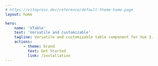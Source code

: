 ```yaml
---
# https://vitepress.dev/reference/default-theme-home-page
layout: home

hero:
    name: 'VTable'
    text: 'Versatile and customizable'
    tagline: Versatile and customizable table component for Vue 3.
    actions:
        - theme: brand
          text: Get Started
          link: /installation
---
```


